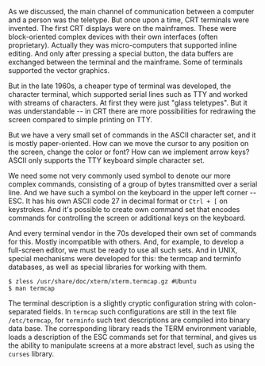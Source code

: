 As we discussed, the main channel of communication between a computer and a person was the teletype. But once upon a time, CRT terminals were invented. The first CRT displays were on the mainframes. These were block-oriented complex devices with their own interfaces (often proprietary). Actually they was micro-computers that supported inline editing. And only after pressing a special button, the data buffers are exchanged between the terminal and the mainframe. Some of terminals supported the vector graphics.

But in the late 1960s, a cheaper type of terminal was developed, the character terminal, which supported serial lines such as TTY and worked with streams of characters. At first they were just "glass teletypes". But it was understandable -- in CRT there are more possibilities for redrawing the screen compared to simple printing on TTY.

But we have a very small set of commands in the ASCII character set, and it is mostly paper-oriented. How can we move the cursor to any position on the screen, change the color or font? How can we implement arrow keys? ASCII only supports the TTY keyboard simple character set.

We need some not very commonly used symbol to denote our more complex commands, consisting of a group of bytes transmitted over a serial line. And we have such a symbol on the keyboard in the upper left corner -- ESC. It has his own ASCII code 27 in decimal format or `Ctrl + [` on keystrokes. And it's possible to create own command set that encodes commands for controlling the screen or additional keys on the keyboard.

And every terminal vendor in the 70s developed their own set of commands for this. Mostly incompatible with others. And, for example, to develop a full-screen editor, we must be ready to use all such sets. And in UNIX, special mechanisms were developed for this: the termcap and terminfo databases, as well as special libraries for working with them.
```
$ zless /usr/share/doc/xterm/xterm.termcap.gz #Ubuntu
$ man termcap
```
The terminal description is a slightly cryptic configuration string with colon-separated fields. In `termcap` such configurations are still in the text file `/etc/termcap`, for `terminfo` such text descriptions are compiled into binary data base. The corresponding library reads the TERM environment variable, loads a description of the ESC commands set for that terminal, and gives us the ability to manipulate screens at a more abstract level, such as using the `curses` library.

